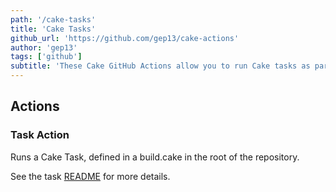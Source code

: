 ```yaml
---
path: '/cake-tasks'
title: 'Cake Tasks'
github_url: 'https://github.com/gep13/cake-actions'
author: 'gep13'
tags: ['github']
subtitle: 'These Cake GitHub Actions allow you to run Cake tasks as part of your GitHub workflow..'
---
```


## Actions

### Task Action

Runs a Cake Task, defined in a build.cake in the root of the repository.

See the task [README](https://github.com/gep13/cake-actions/blob/master/task/README.md) for more details.

